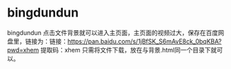 # bingdundun
bingdundun
点击文件背景就可以进入主页面，主页面的视频过大，保存在百度网盘里，链接为：链接：https://pan.baidu.com/s/1jBfSK_S6mAvE8ck_0bqKBA?pwd=xhem 
提取码：xhem
只需将文件下载，放在与背景.html同一个目录下就可以。

